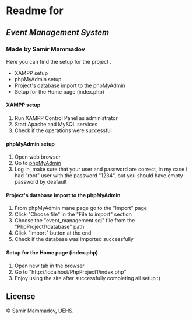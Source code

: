 # Readme for 
## _Event Management System_
### Made by Samir Mammadov

Here you can find the setup for the project .

- XAMPP setup
- phpMyAdmin setup
- Project's database import to the phpMyAdmin
- Setup for the Home page (index.php)


#### XAMPP setup

1. Run XAMPP Control Panel as administrator 
2. Start Apache and MySQL services
3. Check if the operations were successful

#### phpMyAdmin setup
1. Open web browser
2. Go to [phpMyAdmin](http://localhost/phpmyadmin/)
3. Log in, make sure that your user and password are correct,
in my case i had "root" user with the password "1234", but 
you should have empty password by deafault


#### Project's database import to the phpMyAdmin

1. From phpMyAdmin mane page go to the "Import" page
2. Click "Choose file" in the "File to import" section
3. Choose the "event_management.sql" file from the "PhpProject1\database" path 
4. Click "Import" button at the end
5. Check if the database was imported successfully

#### Setup for the Home page (index.php)

1. Open new tab in the browser
2. Go to "http://localhost/PhpProject1/index.php"
3. Enjoy using the site after successfully completing all setup :)

## License

© Samir Mammadov, UEHS.


